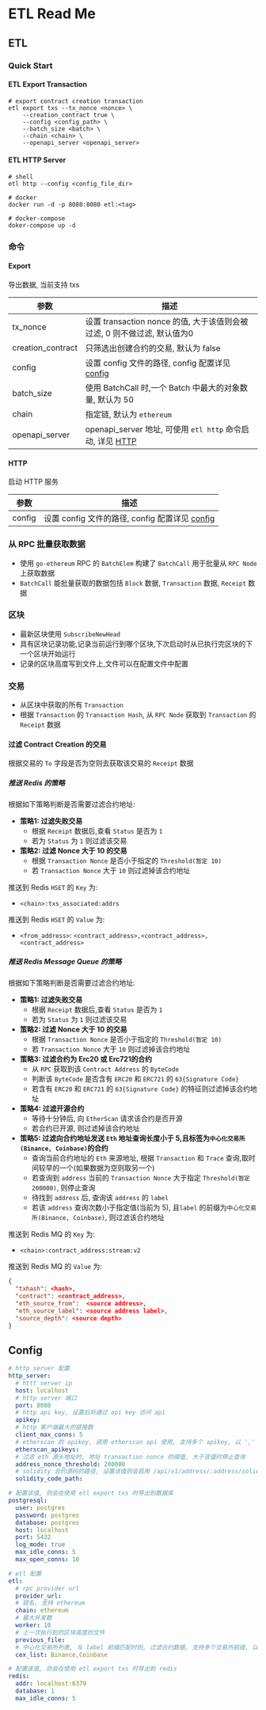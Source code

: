 # ETL Read Me


## ETL
### Quick Start
#### ETL Export Transaction
```shell
# export contract creation transaction
etl export txs --tx_nonce <nonce> \
    --creation_contract true \
    --config <config_path> \
    --batch_size <batch> \
    --chain <chain> \
    --openapi_server <openapi_server>
```
#### ETL HTTP Server
```shell
# shell
etl http --config <config_file_dir>

# docker
docker run -d -p 8080:8080 etl:<tag>

# docker-compose
doker-compose up -d

```

### 命令
#### Export
导出数据, 当前支持 txs

| 参数                  | 描述                                                       |
|---------------------|----------------------------------------------------------|
| tx_nonce            | 设置 transaction nonce 的值, 大于该值则会被过滤, 0 则不做过滤, 默认值为0       |
| creation_contract   | 只筛选出创建合约的交易, 默认为 false                                   |
| config | 设置 config 文件的路径, config 配置详见 [config](#config)           |
| batch_size | 使用 BatchCall 时,一个 Batch 中最大的对象数量, 默认为 50                 |
| chain | 指定链, 默认为 `ethereum`                                      |
| openapi_server | openapi_server 地址, 可使用 `etl http` 命令启动, 详见 [HTTP](#http) |




#### HTTP
启动 HTTP 服务

| 参数                  | 描述                                                       |
|---------------------|----------------------------------------------------------|
| config | 设置 config 文件的路径, config 配置详见 [config](#config)           |

### 从 RPC 批量获取数据
- 使用 `go-ethereum` RPC 的 `BatchElem` 构建了 `BatchCall` 用于批量从 `RPC Node` 上获取数据
- `BatchCall` 能批量获取的数据包括 `Block` 数据, `Transaction` 数据, `Receipt` 数据

### 区块
- 最新区块使用 `SubscribeNewHead`
- 具有区块记录功能,记录当前运行到哪个区块,下次启动时从已执行完区块的下一个区块开始运行
- 记录的区块高度写到文件上,文件可以在配置文件中配置


### 交易
- 从区块中获取的所有 `Transaction`
- 根据 `Transaction` 的 `Transaction Hash`, 从 `RPC Node` 获取到 `Transaction` 的 `Receipt` 数据

#### 过滤 Contract Creation 的交易
根据交易的 `To` 字段是否为空则去获取该交易的 `Receipt` 数据

##### 推送 Redis 的策略
根据如下策略判断是否需要过滤合约地址:
- **策略1: 过滤失败交易**
  - 根据 `Receipt` 数据后,查看 `Status` 是否为 `1`
  - 若为 `Status` 为 `1` 则过滤该交易
- **策略2: 过滤 Nonce 大于 10 的交易**
  - 根据 `Transaction Nonce` 是否小于指定的 `Threshold(暂定 10)`
  - 若 `Transaction Nonce` 大于 `10` 则过滤掉该合约地址

推送到 Redis `HSET` 的 `Key` 为:
- `<chain>:txs_associated:addrs`

推送到 Redis `HSET` 的 `Value` 为:
- `<from_address>`: `<contract_address>,<contract_address>,<contract_address>`

##### 推送 Redis Message Queue 的策略
根据如下策略判断是否需要过滤合约地址:
- **策略1: 过滤失败交易**
  - 根据 `Receipt` 数据后,查看 `Status` 是否为 `1`
  - 若为 `Status` 为 `1` 则过滤该交易
- **策略2: 过滤 Nonce 大于 10 的交易**
  - 根据 `Transaction Nonce` 是否小于指定的 `Threshold(暂定 10)`
  - 若 `Transaction Nonce` 大于 `10` 则过滤掉该合约地址
- **策略3: 过滤合约为 Erc20 或 Erc721的合约**
  - 从 `RPC` 获取到该 `Contract Address` 的 `ByteCode`
  - 判断该 `ByteCode` 是否含有 `ERC20` 和 `ERC721` 的 `63{Signature Code}`
  - 若含有 `ERC20` 和 `ERC721` 的 `63{Signature Code}` 的特征则过滤掉该合约地址
- **策略4: 过滤开源合约**
  - 等待十分钟后, 向 `EtherScan` 请求该合约是否开源
  - 若合约已开源, 则过滤掉该合约地址
- **策略5: 过滤向合约地址发送 `Eth` 地址查询长度小于 5,且标签为`中心化交易所(Binance, Coinbase)`的合约**
  - 查询当前合约地址的 `Eth` 来源地址, 根据 `Transaction` 和 `Trace` 查询,取时间较早的一个(如果数据为空则取另一个)
  - 若查询到 `address` 当前的 `Transaction Nonce` 大于指定 `Threshold(暂定 200000)`, 则停止查询
  - 待找到 `address` 后, 查询该 `address` 的 `label`
  - 若该 `address` 查询次数小于指定值(当前为 5), 且`label` 的前缀为`中心化交易所(Binance, Coinbase)`, 则过滤该合约地址

推送到 Redis MQ 的 `Key` 为:
- `<chain>:contract_address:stream:v2`

推送到 Redis MQ 的 `Value` 为:
```json
{
  "txhash": <hash>,
  "contract": <contract_address>,
  "eth_source_from":  <source address>,
  "eth_source_label": <source address label>,
  "source_depth": <source depth>
}
```


## Config
```yaml
# http server 配置
http_server:
  # httt server ip
  host: localhost
  # http server 端口
  port: 8080
  # http api key, 设置后将通过 api key 访问 api
  apikey:
  # http 客户端最大的链接数
  client_max_conns: 5
  # etherscan 的 apikey, 调用 etherscan api 使用, 支持多个 apikey, 以 ',' 分割
  etherscan_apikeys:
  # 过滤 eth 源头地址时, 地址 transaction nonce 的阈值, 大于该值时停止查询
  address_nonce_threshold: 200000
  # solidity 合约源码的路径, 设置该值则会启用 /api/v1/address/:address/solidity 接口, 默认关闭
  solidity_code_path:

# 配置该值, 则会在使用 etl export txs 时导出到数据库
postgresql:
  user: postgres
  password: postgres
  database: postgres
  host: localhost
  port: 5432
  log_mode: true
  max_idle_conns: 5
  max_open_conns: 10

# etl 配置
etl:
  # rpc provider url
  provider_url:
  # 链名, 支持 ethereum
  chain: ethereum
  # 最大并发数
  worker: 10
  # 上一次执行到的区块高度的文件
  previous_file:
  # 中心化交易所列表, 与 label 前缀匹配时则, 过滤合约数据, 支持多个交易所前缀, 以 ',' 分割
  cex_list: Binance,Coinbase

# 配置该值, 则会在使用 etl export txs 时导出到 redis
redis:
  addr: localhost:6379
  database: 1
  max_idle_conns: 5
```
